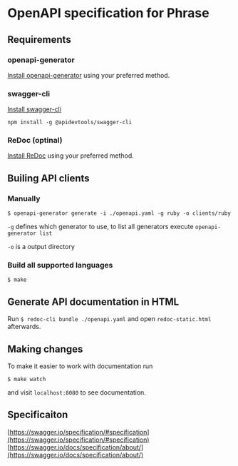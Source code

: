 # OpenAPI specification for Phrase

## Requirements

### openapi-generator

[Install openapi-generator](https://openapi-generator.tech/docs/installation) using your preferred method.


### swagger-cli

[Install swagger-cli](https://www.npmjs.com/package/swagger-cli)

`npm install -g @apidevtools/swagger-cli`

### ReDoc (optinal)

[Install ReDoc](https://github.com/Redocly/redoc) using your preferred method.

## Builing API clients

### Manually

`$ openapi-generator generate -i ./openapi.yaml -g ruby -o clients/ruby`

`-g` defines which generator to use, to list all generators execute `openapi-generator list`

`-o` is a output directory

### Build all supported languages

`$ make`


## Generate API documentation in HTML

Run `$ redoc-cli bundle ./openapi.yaml` and open `redoc-static.html` afterwards.

## Making changes

To make it easier to work with documentation run

`$ make watch`

and visit `localhost:8080` to see documentation.

## Specificaiton

[https://swagger.io/specification/#specification](https://swagger.io/specification/#specification)
[https://swagger.io/docs/specification/about/](https://swagger.io/docs/specification/about/)
